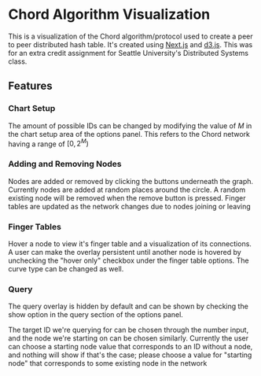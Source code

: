 # Chord Algorithm Visualization

This is a visualization of the Chord algorithm/protocol used to create a peer to peer distributed hash table. It's created using [Next.js](https://nextjs.org/) and [d3.js](https://d3js.org/). This was for an extra credit assignment for Seattle University's Distributed Systems class.

## Features

### Chart Setup

The amount of possible IDs can be changed by modifying the value of $M$ in the chart setup area of the options panel. This refers to the Chord network having a range of $[0, 2^M)$

### Adding and Removing Nodes

Nodes are added or removed by clicking the buttons underneath the graph. Currently nodes are added at random places around the circle. A random existing node will be removed when the remove button is pressed. Finger tables are updated as the network changes due to nodes joining or leaving

### Finger Tables

Hover a node to view it's finger table and a visualization of its connections. A user can make the overlay persistent until another node is hovered by unchecking the "hover only" checkbox under the finger table options. The curve type can be changed as well.

### Query

The query overlay is hidden by default and can be shown by checking the show option in the query section of the options panel.

The target ID we're querying for can be chosen through the number input, and the node we're starting on can be chosen similarly. Currently the user can choose a starting node value that corresponds to an ID without a node, and nothing will show if that's the case; please choose a value for "starting node" that corresponds to some existing node in the network
